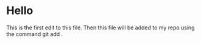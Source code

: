 # Hello 

This is the first edit to this file. Then this file will be added to my repo using the command git add . 
